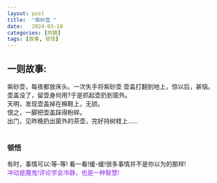 ```yaml
---
layout: post
title:  "紫砂壶 "
date:   2024-03-18
categories: [网摘]
tags: [故事, 顿悟]  
---
```


## 一则故事:
紫砂壶，每夜都放床头。一次失手将紫砂壶 壶盖打翻到地上，惊以后，甚恼。  
壶盖没了，留壶身何用?于是抓起壶扔到窗外。  
天明，发现壶盖掉在棉鞋上，无损。  
恨之，一脚把壶盖踩得粉碎。  
出门，见昨晚扔出窗外的茶壶，完好持树枝上……   
<br>
### 顿悟
有时，事情可以:等-等! 看一看!缓-缓!很多事情并不是你以为的那样!   
<font color="#8a2be2">冲动是魔鬼!评论学会冷静，也是一种智慧!</font>   



